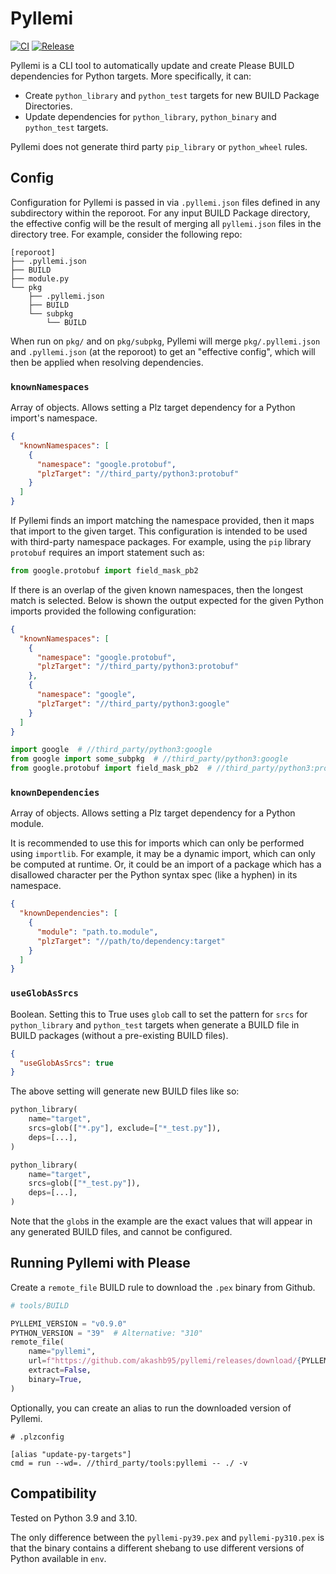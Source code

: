# Pyllemi

[![CI](https://github.com/akashb95/pyllemi/actions/workflows/ci.yml/badge.svg?branch=main)](https://github.com/akashb95/pyllemi/actions/workflows/ci.yml)
[![Release](https://github.com/akashb95/pyllemi/actions/workflows/release.yml/badge.svg)](https://github.com/akashb95/pyllemi/actions/workflows/release.yml)

Pyllemi is a CLI tool to automatically update and create Please BUILD dependencies for Python targets. More
specifically, it can:

* Create `python_library` and `python_test` targets for new BUILD Package Directories.
* Update dependencies for `python_library`, `python_binary` and `python_test` targets.

Pyllemi does not generate third party `pip_library` or `python_wheel` rules.

## Config

Configuration for Pyllemi is passed in via `.pyllemi.json` files defined in any subdirectory within the
reporoot. For any input BUILD Package directory, the effective config will be the result of merging all
`pyllemi.json` files in the directory tree. For example, consider the following repo:

```
[reporoot]
├── .pyllemi.json
├── BUILD
├── module.py
└── pkg
    ├── .pyllemi.json
    ├── BUILD
    └── subpkg
        └── BUILD
```

When run on `pkg/` and on `pkg/subpkg`, Pyllemi will merge `pkg/.pyllemi.json` and `.pyllemi.json` (at the reporoot) to
get an "effective config", which will then be applied when resolving dependencies.

### `knownNamespaces`

Array of objects. Allows setting a Plz target dependency for a Python import's namespace.

```json
{
  "knownNamespaces": [
    {
      "namespace": "google.protobuf",
      "plzTarget": "//third_party/python3:protobuf"
    }
  ]
}
```

If Pyllemi finds an import matching the namespace provided, then it maps that import to the given target.
This configuration is intended to be used with third-party namespace packages. For example, using the
`pip` library `protobuf` requires an import statement such as:

```python
from google.protobuf import field_mask_pb2
```

If there is an overlap of the given known namespaces, then the longest match is selected. Below is shown
the output expected for the given Python imports provided the following configuration:

```json
{
  "knownNamespaces": [
    {
      "namespace": "google.protobuf",
      "plzTarget": "//third_party/python3:protobuf"
    },
    {
      "namespace": "google",
      "plzTarget": "//third_party/python3:google"
    }
  ]
}
```

```python
import google  # //third_party/python3:google
from google import some_subpkg  # //third_party/python3:google
from google.protobuf import field_mask_pb2  # //third_party/python3:protobuf
```

### `knownDependencies`

Array of objects. Allows setting a Plz target dependency for a Python module.

It is recommended to use this for imports which can only be performed using `importlib`. For example, it may be a
dynamic import, which can only be computed at runtime. Or, it could be an import of a package which has a disallowed
character per the Python syntax spec (like a hyphen) in its namespace.

```json
{
  "knownDependencies": [
    {
      "module": "path.to.module",
      "plzTarget": "//path/to/dependency:target"
    }
  ]
}
```

### `useGlobAsSrcs`

Boolean. Setting this to True uses `glob` call to set the pattern for `srcs` for `python_library` and `python_test`
targets when generate a BUILD file in BUILD packages (without a pre-existing BUILD files).

```json
{
  "useGlobAsSrcs": true
}
```

The above setting will generate new BUILD files like so:

```python
python_library(
    name="target",
    srcs=glob(["*.py"], exclude=["*_test.py"]),
    deps=[...],
)

python_library(
    name="target",
    srcs=glob(["*_test.py"]),
    deps=[...],
)
```

Note that the `glob`s in the example are the exact values that will appear in any generated BUILD files, and cannot be
configured.

## Running Pyllemi with Please

Create a `remote_file` BUILD rule to download the `.pex` binary from Github.

```python
# tools/BUILD

PYLLEMI_VERSION = "v0.9.0"
PYTHON_VERSION = "39"  # Alternative: "310"
remote_file(
    name="pyllemi",
    url=f"https://github.com/akashb95/pyllemi/releases/download/{PYLLEMI_VERSION}/pyllemi-py{PYTHON_VERSION}.pex",
    extract=False,
    binary=True,
)
```

Optionally, you can create an alias to run the downloaded version of Pyllemi.

```
# .plzconfig

[alias "update-py-targets"]
cmd = run --wd=. //third_party/tools:pyllemi -- ./ -v
```

## Compatibility

Tested on Python 3.9 and 3.10.

The only difference between the `pyllemi-py39.pex` and `pyllemi-py310.pex` is that the binary contains a different
shebang to use different versions of Python available in `env`. 
